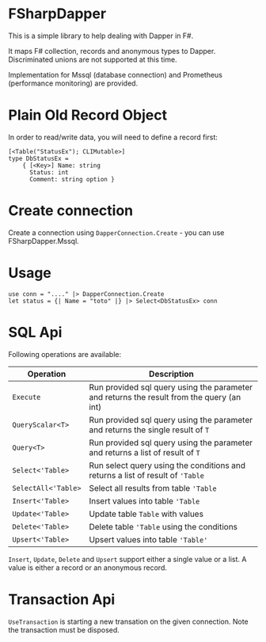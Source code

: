 # FSharpDapper

This is a simple library to help dealing with Dapper in F#.

It maps F# collection, records and anonymous types to Dapper. Discriminated unions are not supported at this time.

Implementation for Mssql (database connection) and Prometheus (performance monitoring) are provided.

# Plain Old Record Object
In order to read/write data, you will need to define a record first:

```F#
[<Table("StatusEx"); CLIMutable>]
type DbStatusEx =
    { [<Key>] Name: string
      Status: int
      Comment: string option }
```

# Create connection

Create a connection using `DapperConnection.Create` - you can use FSharpDapper.Mssql.

# Usage

```F#
use conn = "...." |> DapperConnection.Create
let status = {| Name = "toto" |} |> Select<DbStatusEx> conn
````

# SQL Api

Following operations are available:

Operation | Description
----------|------------
`Execute` | Run provided sql query using the parameter and returns the result from the query (an int)
`QueryScalar<T>` | Run provided sql query using the parameter and returns the single result of `T`
`Query<T>` | Run provided sql query using the parameter and returns a list of result of `T`
`Select<'Table>` | Run select query using the conditions and returns a list of result of `'Table`
`SelectAll<'Table>` | Select all results from table `'Table`
`Insert<'Table>` | Insert values into table `'Table`
`Update<'Table>` | Update table `Table` with values
`Delete<'Table>` | Delete table `'Table` using the conditions
`Upsert<'Table>` | Upsert values into table `'Table'`

`Insert`, `Update`, `Delete` and `Upsert` support either a single value or a list. A value is either a record or an anonymous record.

# Transaction Api

`UseTransaction` is starting a new transation on the given connection.
Note the transaction must be disposed.

